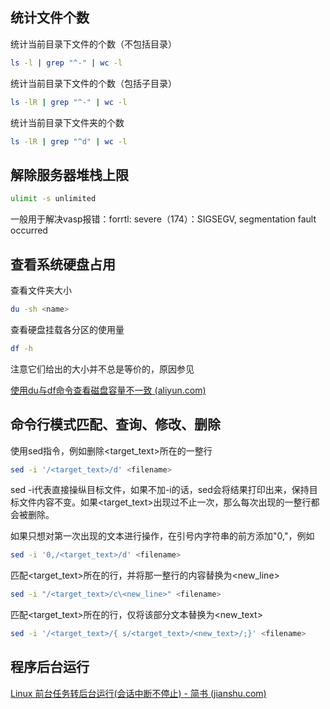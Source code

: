 ## 统计文件个数

统计当前目录下文件的个数（不包括目录）
```bash
ls -l | grep "^-" | wc -l
```

统计当前目录下文件的个数（包括子目录）
```bash
ls -lR | grep "^-" | wc -l
```

统计当前目录下文件夹的个数
```bash
ls -lR | grep "^d" | wc -l
```
## 解除服务器堆栈上限

```bash
ulimit -s unlimited
```

一般用于解决vasp报错：forrtl: severe（174）：SIGSEGV, segmentation fault occurred
## 查看系统硬盘占用

查看文件夹大小
```bash
du -sh <name>
```

查看硬盘挂载各分区的使用量
```bash
df -h
```

注意它们给出的大小并不总是等价的，原因参见

[使用du与df命令查看磁盘容量不一致 (aliyun.com)](https://help.aliyun.com/document_detail/96228.html "使用du与df命令查看磁盘容量不一致 (aliyun.com)")
## 命令行模式匹配、查询、修改、删除

使用sed指令，例如删除\<target\_text>所在的一整行

```bash
sed -i '/<target_text>/d' <filename>
```

sed -i代表直接操纵目标文件，如果不加-i的话，sed会将结果打印出来，保持目标文件内容不变。如果\<target\_text>出现过不止一次，那么每次出现的一整行都会被删除。

如果只想对第一次出现的文本进行操作，在引号内字符串的前方添加"0,"，例如

```bash
sed -i '0,/<target_text>/d' <filename>
```

匹配\<target\_text>所在的行，并将那一整行的内容替换为\<new\_line>

```bash
sed -i "/<target_text>/c\<new_line>" <filename>
```

匹配\<target\_text>所在的行，仅将该部分文本替换为\<new\_text>

```bash
sed -i '/<target_text>/{ s/<target_text>/<new_text>/;}' <filename>
```
 
## 程序后台运行

[Linux 前台任务转后台运行(会话中断不停止) - 简书 (jianshu.com)]( https://www.jianshu.com/p/89edba7c6805 "Linux 前台任务转后台运行(会话中断不停止) - 简书 (jianshu.com)")

